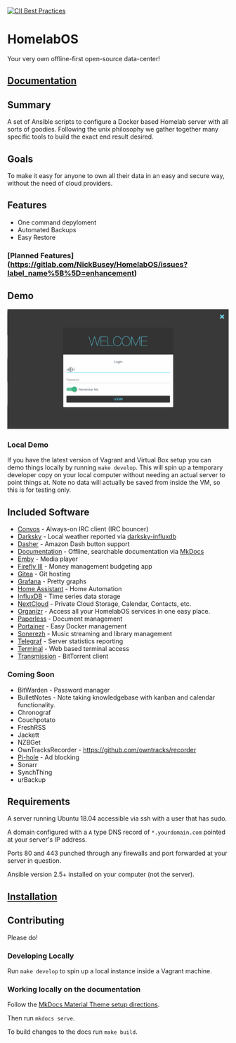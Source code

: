 [![CII Best Practices](https://bestpractices.coreinfrastructure.org/projects/1894/badge)](https://bestpractices.coreinfrastructure.org/projects/1894)

# HomelabOS

Your very own offline-first open-source data-center!

## [Documentation](https://nickbusey.gitlab.io/HomelabOS/)

## Summary

A set of Ansible scripts to configure a Docker based Homelab server with all sorts of goodies. Following the unix philosophy we gather together many specific tools to build the exact end result desired.

## Goals

To make it easy for anyone to own all their data in an easy and secure way, without the need of cloud providers.

## Features

* One command depyloment
* Automated Backups
* Easy Restore

### [Planned Features] (https://gitlab.com/NickBusey/HomelabOS/issues?label_name%5B%5D=enhancement)

## Demo

![demo.gif](demo.gif)

### Local Demo

If you have the latest version of Vagrant and Virtual Box setup you can demo things locally by running `make develop`. This will spin up a temporary developer copy on your local computer without needing an actual server to point things at. Note no data will actually be saved from inside the VM, so this is for testing only.

## Included Software

* [Convos](https://convos.by/) - Always-on IRC client (IRC bouncer)
* [Darksky](http://darksky.net/) - Local weather reported via [darksky-influxdb](https://github.com/ErwinSteffens/darksky-influxdb)
* [Dasher](https://github.com/maddox/dasher) - Amazon Dash button support
* [Documentation](https://nickbusey.gitlab.io/HomelabOS/) - Offline, searchable documentation via [MkDocs](https://www.mkdocs.org/)
* [Emby](https://emby.media/) - Media player
* [Firefly III](https://firefly-iii.org/) - Money management budgeting app
* [Gitea](https://gitea.io/en-US/) - Git hosting
* [Grafana](https://grafana.com/) - Pretty graphs
* [Home Assistant](https://www.home-assistant.io/) - Home Automation
* [InfluxDB](https://www.influxdata.com/time-series-platform/influxdb/) - Time series data storage
* [NextCloud](https://nextcloud.com/) - Private Cloud Storage, Calendar, Contacts, etc.
* [Organizr](https://github.com/causefx/Organizr) - Access all your HomelabOS services in one easy place.
* [Paperless](https://github.com/danielquinn/paperless) - Document management
* [Portainer](https://www.portainer.io/) - Easy Docker management
* [Sonerezh](https://www.sonerezh.bzh/) - Music streaming and library management
* [Telegraf](https://www.influxdata.com/time-series-platform/telegraf/) - Server statistics reporting
* [Terminal](georgeyord/butterfly-web-terminal) - Web based terminal access
* [Transmission](https://transmissionbt.com/) - BitTorrent client

### Coming Soon

* BitWarden - Password manager
* BulletNotes - Note taking knowledgebase with kanban and calendar functionality.
* Chronograf
* Couchpotato
* FreshRSS
* Jackett
* NZBGet
* OwnTracksRecorder - https://github.com/owntracks/recorder
* [Pi-hole](https://pi-hole.net/) - Ad blocking
* Sonarr
* SynchThing
* urBackup

## Requirements

A server running Ubuntu 18.04 accessible via ssh with a user that has sudo.

A domain configured with a `A` type DNS record of `*.yourdomain.com` pointed at your server's IP address.

Ports 80 and 443 punched through any firewalls and port forwarded at your server in question.

Ansible version 2.5+ installed on your computer (not the server).

## [Installation](https://nickbusey.gitlab.io/HomelabOS/setup/installation/)

## Contributing

Please do!

### Developing Locally

Run `make develop` to spin up a local instance inside a Vagrant machine.

### Working locally on the documentation

Follow the [MkDocs Material Theme setup directions](https://squidfunk.github.io/mkdocs-material/getting-started/).

Then run `mkdocs serve`.

To build changes to the docs run `make build`.